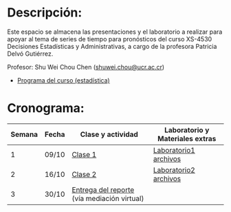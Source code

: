 # Descripción:

Este espacio se almacena las presentaciones y el laboratorio a realizar
para apoyar al tema de series de tiempo para pronósticos del curso
XS-4530 Decisiones Estadísticas y Administrativas, a cargo de la
profesora Patricia Delvó Gutiérrez.

Profesor: Shu Wei Chou Chen (<shuwei.chou@ucr.ac.cr>)

-   [Programa del curso
    (estadística)](https://estadistica.ucr.ac.cr/images/EEs/Documentos/Programas/2023/IIC/Bachi/Programa_XS-4530.pdf)

<!-- [Instrucciones para el trabajo final](instrucciones_trabajo.html) -->

# Cronograma:

| Semana | Fecha | Clase y actividad                                                           | Laboratorio y Materiales extras                                               |
|------------|------|------|--------------------------------------------------|
| 1      | 09/10 | [Clase 1](./Clase_1/presentacion.html)                                      | [Laboratorio1](./Clase_1/lab.html) [archivos](./Clase_1/Clase_1_archivos.zip) |
| 2      | 16/10 | [Clase 2](./Clase_2/presentacion.html)                                      | [Laboratorio2](./Clase_2/lab.html) [archivos](./Clase_2/Clase_2_archivos.zip) |
| 3      | 30/10 | [Entrega del reporte](./instrucciones_trabajo.html) (vía mediación virtual) |                                                                               |
